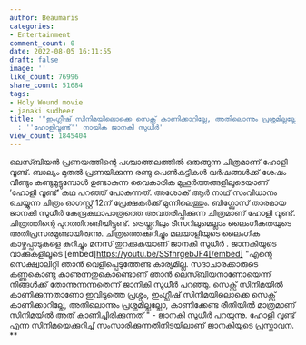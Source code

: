 ```yaml
---
author: Beaumaris
categories:
- Entertainment
comment_count: 0
date: 2022-08-05 16:11:55
draft: false
image: ''
like_count: 76996
share_count: 51684
tags:
- Holy Wound movie
- janaki sudheer
title: '"ഇംഗ്ലീഷ് സിനിമയിലൊക്കെ സെക്സ് കാണിക്കാറില്ലേ, അതിലൊന്നും പ്രശ്നമില്ലല്ലോ"
  : ''ഹോളിവൂണ്ട്'' നായിക ജാനകി സുധീർ'
view_count: 1845404
---
```


ലെസ്ബിയൻ പ്രണയത്തിന്റെ പശ്ചാത്തലത്തിൽ ഒരുങ്ങുന്ന ചിത്രമാണ് ഹോളി വൂണ്ട്. ബാല്യം മുതൽ പ്രണയിക്കുന്ന രണ്ടു പെൺകുട്ടികൾ വർഷങ്ങൾക്ക് ശേഷം വീണ്ടും കണ്ടുമുട്ടുമ്പോൾ ഉണ്ടാകുന്ന വൈകാരിക മുഹൂർത്തങ്ങളിലൂടെയാണ് ‌’ഹോളി വൂണ്ട്’ കഥ പറഞ്ഞ് പോകുന്നത്. അശോക് ആർ നാഥ് സംവിധാനം ചെയ്യുന്ന ചിത്രം ഓ​ഗസ്റ്റ് 12ന് പ്രേക്ഷകർക്ക് മുന്നിലെത്തും. ബിഗ്ബോസ് താരമായ ജാനകി സുധീർ കേന്ദ്രകഥാപാത്രത്തെ അവതരിപ്പിക്കുന്ന ചിത്രമാണ് ഹോളി വൂണ്ട്. ചിത്രത്തിന്റെ പുറത്തിറങ്ങിയിട്ടുണ്ട്. ട്രെയ്ലറിലും ടീസറിലുമെല്ലാം ലൈംഗീകതയുടെ അതിപ്രസരമുണ്ടായിരുന്നു. ചിത്രത്തെക്കുറിച്ചും മലയാളിയുടെ ലൈംഗിക കാഴ്ചപ്പാടുകളെ കുറിച്ചും മനസ് തുറക്കുകയാണ് ജാനകി സുധീർ . ജാനകിയുടെ വാക്കുകളിലൂടെ [embed]https://youtu.be/SSfhrgebJF4[/embed] "എന്റെ സെക്ഷ്വാലിറ്റി ഞാൻ വെളിപ്പെടുത്തേണ്ട കാര്യമില്ല. സദാചാരക്കാരുടെ കണ്ണുകൊണ്ടു കാണുന്നതുകൊണ്ടൊണ് ഞാൻ ലെസ്ബിയനാണോയെന്ന് നിങ്ങൾക്ക് തോന്നുന്നന്നതെന്ന് ജാനികി സുധീർ പറഞ്ഞു. സെക്സ് സിനിമയിൽ കാണിക്കുന്നതാണോ ഇവിടുത്തെ പ്രശ്നം, ഇംഗ്ലീഷ് സിനിമയിലൊക്കെ സെക്സ് കാണിക്കാറില്ലേ, അതിലൊന്നും പ്രശ്നമില്ലല്ലോ, കാണിക്കേണ്ട രീതിയിൽ മാത്രമാണ് സിനിമയിൽ അത് കാണിച്ചിരിക്കുന്നത് " - ജാനകി സുധീർ പറയുന്നു. ഹോളി വൂണ്ട് എന്ന സിനിമയെക്കുറിച്ച് സംസാരിക്കുന്നതിനിടയിലാണ് ജാനകിയുടെ പ്രസ്താവന. **